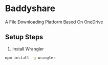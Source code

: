 # Baddyshare
A File Downloading Platform Based On OneDrive

## Setup Steps

1. Install Wrangler
```bash
npm install -g wrangler
